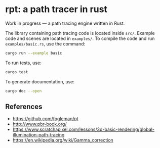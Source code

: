# rpt: a path tracer in rust

Work in progress — a path tracing engine written in Rust.

The library containing path tracing code is located inside `src/`. Example code and scenes are located in `examples/`. To compile the code and run `examples/basic.rs`, use the command:

```bash
cargo run --example basic
```

To run tests, use:

```bash
cargo test
```

To generate documentation, use:

```bash
cargo doc --open
```

## References

- https://github.com/fogleman/pt
- http://www.pbr-book.org/
- https://www.scratchapixel.com/lessons/3d-basic-rendering/global-illumination-path-tracing
- https://en.wikipedia.org/wiki/Gamma_correction
